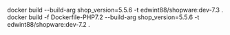 docker build --build-arg shop_version=5.5.6 -t edwint88/shopware:dev-7.3 . 
docker build -f Dockerfile-PHP7.2 --build-arg shop_version=5.5.6 -t edwint88/shopware:dev-7.2 . 